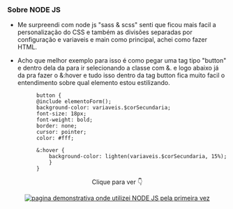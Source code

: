 ### Sobre NODE JS

- Me surpreendi com node js "sass & scss" senti que ficou mais facil a personalização do CSS e também as divisões separadas por configuração e variaveis e main como principal, achei como fazer HTML. 
- Acho que melhor exemplo para isso é como pegar uma tag tipo "button" e dentro dela da para ir selecionando a classe com &. e logo abaixo já da pra fazer o &:hover e tudo isso dentro da tag button fica muito facil o entendimento sobre qual elemento estou estilizando.


            button {
            @include elementoForm();
            background-color: variaveis.$corSecundaria;
            font-size: 18px;
            font-weight: bold;
            border: none;
            cursor: pointer;
            color: #fff;

            &:hover {
                background-color: lighten(variaveis.$corSecundaria, 15%);
                }
            }



<p align="center">Clique para ver 👇</p>

<p align="center">
    <a href="https://ebac-modulo-nodejs.vercel.app/">
        <img src="images/Página demonstrativa utilizando NODE JS sass scss.png" alt="pagina demonstrativa onde utilizei NODE JS pela primeira vez"></img>
    </a>
</p>